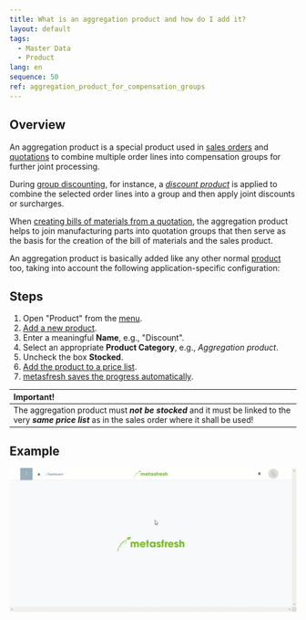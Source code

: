 ```yaml
---
title: What is an aggregation product and how do I add it?
layout: default
tags:
  - Master Data
  - Product
lang: en
sequence: 50
ref: aggregation_product_for_compensation_groups
---
```


## Overview
An aggregation product is a special product used in [sales orders](SalesOrder_recording) and [quotations](Create_SalesQuotation) to combine multiple order lines into compensation groups for further joint processing.

During [group discounting](Order_line_group_discount), for instance, a [*discount product*](Create_manual_compensation_groups) is applied to combine the selected order lines into a group and then apply joint discounts or surcharges.

When [creating bills of materials from a quotation](Create_BOM_upon_SO_generation), the aggregation product helps to join manufacturing parts into quotation groups that then serve as the basis for the creation of the bill of materials and the sales product.

An aggregation product is basically added like any other normal [product](NewProduct) too, taking into account the following application-specific configuration:

## Steps
1. Open "Product" from the [menu](Menu).
1. [Add a new product](New_Record_Window).
1. Enter a meaningful **Name**, e.g., "Discount".
1. Select an appropriate **Product Category**, e.g., *Aggregation product*.
1. Uncheck the box **Stocked**.
1. [Add the product to a price list](ProductPrice).
1. [metasfresh saves the progress automatically](Saveindicator).

| **Important!** |
| :- |
| The aggregation product must ***not be stocked*** and it must be linked to the very ***same price list*** as in the sales order where it shall be used! |

## Example
![](assets/Aggregation_product_for_compensation_groups.gif)
